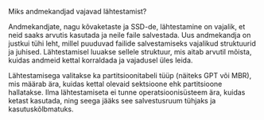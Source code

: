 Miks andmekandjad vajavad lähtestamist?

Andmekandjate, nagu kõvaketaste ja SSD-de, lähtestamine on vajalik, et neid saaks arvutis kasutada ja neile faile salvestada. Uus andmekandja on justkui tühi leht, millel puuduvad failide salvestamiseks vajalikud struktuurid ja juhised. Lähtestamisel luuakse sellele struktuur, mis aitab arvutil mõista, kuidas andmeid kettal korraldada ja vajadusel üles leida.

Lähtestamisega valitakse ka partitsioonitabeli tüüp (näiteks GPT või MBR), mis määrab ära, kuidas kettal olevaid sektsioone ehk partitsioone hallatakse. Ilma lähtestamiseta ei tunne operatsioonisüsteem ära, kuidas ketast kasutada, ning seega jääks see salvestusruum tühjaks ja kasutuskõlbmatuks.
